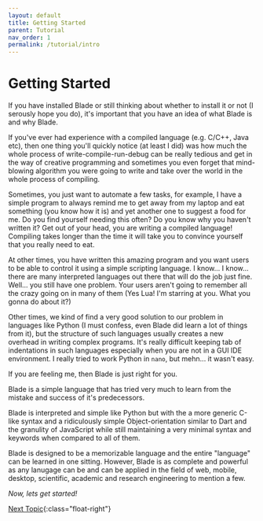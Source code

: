 ```yaml
---
layout: default
title: Getting Started
parent: Tutorial
nav_order: 1
permalink: /tutorial/intro
---
```



# Getting Started

If you have installed Blade or still thinking about whether to install it or not (I serously hope you do),
it's important that you have an idea of what Blade is and why Blade.

If you've ever had experience with a compiled language (e.g. C/C++, Java etc), then one thing you'll quickly
notice (at least I did) was how much the whole process of write-compile-run-debug can be really tedious and get
in the way of creative programming and sometimes you even forget that mind-blowing algorithm you were going
to write and take over the world in the whole process of compiling.

Sometimes, you just want to automate a few tasks, for example, I have a simple program to always remind me to
get away from my laptop and eat something (you know how it is) and yet another one to suggest a food for me.
Do you find yourself needing this often? Do you know why you haven't written it? Get out of your head, you are
writing a compiled language! Compiling takes longer than the time it will take you to convince yourself that
you really need to eat.

At other times, you have written this amazing program and you want users to be able to control it using a simple
scripting language. I know... I know... there are many interpreted languages out there that will do the job just
fine. Well... you still have one problem. Your users aren't going to remember all the crazy going on in many of 
them (Yes Lua! I'm starring at you. What you gonna do about it?)

Other times, we kind of find a very good solution to our problem in languages like Python (I must confess, even
Blade did learn a lot of things from it), but the structure of such languages usually creates a new overhead in
writing complex programs. It's really difficult keeping tab of indentations in such languages especially when you are not in a GUI IDE environment. I really tried to work Python in `nano`, but mehn... it wasn't easy.

If you are feeling me, then Blade is just right for you.

Blade is a simple language that has tried very much to learn from the mistake and success of it's predecessors.

Blade is interpreted and simple like Python but with the a more generic C-like syntax and a ridiculously simple
Object-orientation similar to Dart and the granulity of JavaScript while still maintaining a very minimal syntax and keywords when compared to all of them.

Blade is designed to be a memorizable language and the entire "language" can be learned in one sitting. However,
Blade is as complete and powerful as any lanugage can be and can be applied in the field of web, mobile, desktop,
scientific, academic and research engineering to mention a few.

_Now, lets get started!_


[Next Topic](./hello){:class="float-right"}